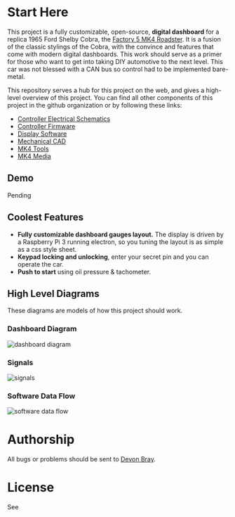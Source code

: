 # Start Here

This project is a fully customizable, open-source, **digital dashboard** for a replica 1965 Ford Shelby Cobra, the [Factory 5 MK4 Roadster](https://www.factoryfive.com/roadster/mk4/complete-kit/).  It is a fusion of the classic stylings of the Cobra, with the convince and features that come with modern digital dashboards. This work should serve as a primer for those who want to get into taking DIY automotive to the next level. This car was not blessed with a CAN bus so control had to be implemented bare-metal.

This repository serves a hub for this project on the web, and gives a high-level overview of this project. You can find all other components of this project in the github organization or by following these links:
 * [Controller Electrical Schematics](https://github.com/hitchco-mk4/Controller-Electrical-Schematics)
 * [Controller Firmware](https://github.com/hitchco-mk4/Controller-Firmware)
 * [Display Software](https://github.com/hitchco-mk4/Display-Software)
 * [Mechanical CAD](https://github.com/hitchco-mk4/Mechanical-CAD)
 * [MK4 Tools](https://github.com/hitchco-mk4/MK4-Tools)
 * [MK4 Media](https://github.com/hitchco-mk4/MK4-Media)

## Demo

Pending

## Coolest Features

* **Fully customizable dashboard gauges layout.** The display is driven by a Raspberry Pi 3 running electron, so you tuning the layout is as simple as a css style sheet.
* **Keypad locking and unlocking**, enter your secret pin and you can operate the car. 
* **Push to start** using oil pressure & tachometer.

## High Level Diagrams

These diagrams are models of how this project should work. 

### Dashboard Diagram
![dashboard diagram](https://user-images.githubusercontent.com/3516293/39070218-7565bd24-44b0-11e8-893b-3ba861702e3e.png)

### Signals
![signals](https://user-images.githubusercontent.com/3516293/39070219-7575feaa-44b0-11e8-8ef9-cee0a8054c1d.png)

### Software Data Flow
![software data flow](https://user-images.githubusercontent.com/3516293/39070220-7587746e-44b0-11e8-97f2-8d20e8ba16bc.png)


 
 # Authorship
 
 All bugs or problems should be sent to [Devon Bray](mailto:dev@esologic.com).
 
 # License 
 
 See 